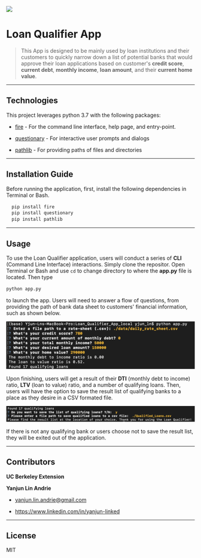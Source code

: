 ![](https://www.mtgprofessor.com/images/canstockphoto18796600.jpg)
# Loan Qualifier App

>This App is designed to be mainly used by loan institutions and their customers to quickly narrow down a list of potential banks that would approve their loan applications based on customer's **credit score**, **current debt**, **monthly income**, **loan amount**, and their **current home value**.
---

## Technologies
This project leverages python 3.7 with the following packages:

* [fire](https://github.com/google/python-fire) - For the command line interface, help page, and entry-point.

* [questionary](https://github.com/tmbo/questionary) - For interactive user prompts and dialogs

* [pathlib](https://docs.python.org/3/library/pathlib.html) - For providing paths of files and directories

---

## Installation Guide

Before running the application, first, install the following dependencies in Terminal or Bash.

```python
  pip install fire
  pip install questionary
  pip install pathlib
```

---

## Usage

To use the Loan Qualifier application, users will conduct a series of **CLI** (Command Line Interface) interactions. Simply clone the repositor. Open Terminal or Bash and use `cd` to change directory to where the **app.py** file is located. Then type

```python
python app.py
```
to launch the app. Users will need to answer a flow of questions, from providing the path of bank data sheet to customers' financial information, such as shown below. 

![example](Images/example.png)

Upon finishing, users will get a result of their **DTI** (monthly debt to income) ratio, **LTV** (loan to value) ratio, and a number of qualifying loans. Then, users will have the option to save the result list of qualifying banks to a place as they desire in a CSV formated file.

![save_file](Images/save_file.png)

If there is not any qualifying bank or users choose not to save the result list, they will be exited out of the application.

---

## Contributors

**UC Berkeley Extension**

**Yanjun Lin Andrie**

* yanjun.lin.andrie@gmail.com

* https://www.linkedin.com/in/yanjun-linked

---

## License

MIT
